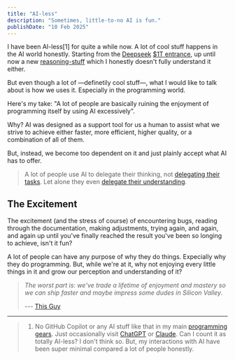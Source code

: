 ```yaml
---
title: "AI-less"
description: "Sometimes, little-to-no AI is fun."
publishDate: "10 Feb 2025"
---
```


I have been AI-less[1] for quite a while now. A lot of cool stuff happens in the AI world honestly. Starting from the [Deepseek](https://deepsek.com) [$1T entrance](https://www.investors.com/etfs-and-funds/sectors/sp500-deepseek-ai-sparks-trillion-in-u-s-tech-destruction/), up until now a new [reasoning-stuff](https://arxiv.org/abs/2502.03387) which I honestly doesn't fully understand it either.

But even though a lot of —definetily cool stuff—, what I would like to talk about is how we uses it. Especially in the programming world.

Here's my take: "A lot of people are basically ruining the enjoyment of programming itself by using AI excessively".

Why? AI was designed as a support tool for us a human to assist what we strive to achieve either faster, more efficient, higher quality, or a combination of all of them.

But, instead, we become too dependent on it and just plainly accept what AI has to offer.

> A lot of people use AI to delegate their thinking, not [delegating their tasks](https://www.theregister.com/2025/02/11/microsoft_study_ai_critical_thinking/). Let alone they even [delegate their understanding](https://stephango.com/understand).

## The Excitement

The excitement (and the stress of course) of encountering bugs, reading through the documentation, making adjustments, trying again, and again, and again up until you've finally reached the result you've been so longing to achieve, isn't it fun?

A lot of people can have any purpose of why they do things. Expecially why they do programming. But, while we're at it, why not enjoying every little things in it and grow our perception and understanding of it?

> *The worst part is: we've trade a lifetime of enjoyment and mastery so we can ship faster and maybe impress some dudes in Silicon Valley.*
> 
> --- [This Guy](https://youtu.be/1Se2zTlXDwY?t=159)

---

> 1.  No GitHub Copilot or any AI stuff like that in my main [programming gears](/uses). Just occasionally visit [ChatGPT](https://chatgpt.com) or [Claude](https://claude.ai). Can I count it as totally AI-less? I don't think so. But, my interactions with AI have been super minimal compared a lot of people honestly.

